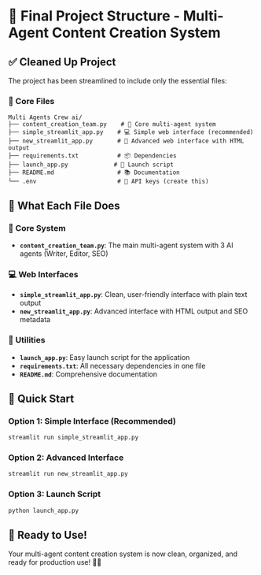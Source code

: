 # 🎯 Final Project Structure - Multi-Agent Content Creation System

## ✅ Cleaned Up Project

The project has been streamlined to include only the essential files:

### 📁 Core Files
```
Multi Agents Crew ai/
├── content_creation_team.py    # 🤖 Core multi-agent system
├── simple_streamlit_app.py    # 💻 Simple web interface (recommended)
├── new_streamlit_app.py       # 🚀 Advanced web interface with HTML output
├── requirements.txt           # 📦 Dependencies
├── launch_app.py             # 🚀 Launch script
├── README.md                  # 📚 Documentation
└── .env                       # 🔑 API keys (create this)
```

## 🎯 What Each File Does

### 🤖 Core System
- **`content_creation_team.py`**: The main multi-agent system with 3 AI agents (Writer, Editor, SEO)

### 💻 Web Interfaces
- **`simple_streamlit_app.py`**: Clean, user-friendly interface with plain text output
- **`new_streamlit_app.py`**: Advanced interface with HTML output and SEO metadata

### 🚀 Utilities
- **`launch_app.py`**: Easy launch script for the application
- **`requirements.txt`**: All necessary dependencies in one file
- **`README.md`**: Comprehensive documentation

## 🚀 Quick Start

### Option 1: Simple Interface (Recommended)
```bash
streamlit run simple_streamlit_app.py
```

### Option 2: Advanced Interface
```bash
streamlit run new_streamlit_app.py
```

### Option 3: Launch Script
```bash
python launch_app.py
```

## 🎉 Ready to Use!

Your multi-agent content creation system is now clean, organized, and ready for production use! 🚀✨
